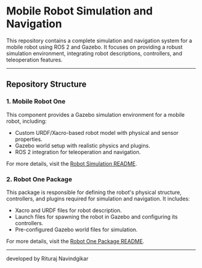 # **Mobile Robot Simulation and Navigation**

This repository contains a complete simulation and navigation system for a mobile robot using ROS 2 and Gazebo. It focuses on providing a robust simulation environment, integrating robot descriptions, controllers, and teleoperation features.

---

## **Repository Structure**

### **1. Mobile Robot One**
This component provides a Gazebo simulation environment for a mobile robot, including:
- Custom URDF/Xacro-based robot model with physical and sensor properties.
- Gazebo world setup with realistic physics and plugins.
- ROS 2 integration for teleoperation and navigation.

For more details, visit the [Robot Simulation README](./robot_simulation/README.md).

### **2. Robot One Package**
This package is responsible for defining the robot's physical structure, controllers, and plugins required for simulation and navigation. It includes:
- Xacro and URDF files for robot description.
- Launch files for spawning the robot in Gazebo and configuring its controllers.
- Pre-configured Gazebo world files for simulation.

For more details, visit the [Robot One Package README](./robot_one/README.md).

---

developed by Rituraj Navindgikar
